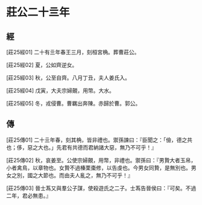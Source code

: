 # 莊公二十亖年

## 經 <a name="03Zhuang25Jing"></a>

<a name="03Zhuang25Jing01">[莊25經01]</a> 二十有亖年春王三月，刻桓宮桷。葬曹莊公。

<a name="03Zhuang25Jing02">[莊25經02]</a> 夏，公如齊逆女。

<a name="03Zhuang25Jing03">[莊25經03]</a> 秋，公至自齊。八月丁丑，夫人姜氏入。

<a name="03Zhuang25Jing04">[莊25經04]</a> 戊寅，大夫宗婦覿，用幣。大水。

<a name="03Zhuang25Jing05">[莊25經05]</a> 冬，戎侵曹。曹羈出奔陳。赤歸於曹。郭公。

## 傳 <a name="03Zhuang25Zhuan"></a>

<a name="03Zhuang25Zhuan01">[莊25傳01]</a> 二十亖年春，刻其桷，皆非禮也。禦孫諫曰：『臣聞之：「儉，德之共也；侈，惡之大也。」先君有共德而君納諸大惡，無乃不可乎！』

<a name="03Zhuang25Zhuan02">[莊25傳02]</a> 秋，哀姜至。公使宗婦覿，用幣，非禮也。禦孫曰：『男贄大者玉帛，小者禽鳥，以章物也。女贄不過榛栗棗修，以告虔也。今男女同贄，是無別也。男女之別，國之大節也。而由夫人亂之，無乃不可乎！』

<a name="03Zhuang25Zhuan03">[莊25傳03]</a> 晉士蒍又與羣公子謀，使殺遊氏之二子。士蒍告晉侯曰：『可矣。不過二年，君必無患。』

